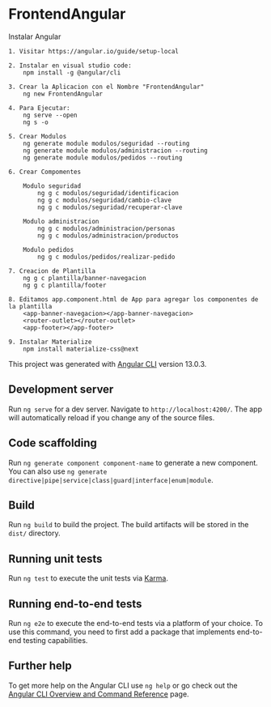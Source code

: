 # FrontendAngular

Instalar Angular

    1. Visitar https://angular.io/guide/setup-local

    2. Instalar en visual studio code:
        npm install -g @angular/cli

    3. Crear la Aplicacion con el Nombre "FrontendAngular"
        ng new FrontendAngular

    4. Para Ejecutar:
        ng serve --open
        ng s -o

    5. Crear Modulos
        ng generate module modulos/seguridad --routing
        ng generate module modulos/administracion --routing
        ng generate module modulos/pedidos --routing

    6. Crear Compomentes

        Modulo seguridad
            ng g c modulos/seguridad/identificacion
            ng g c modulos/seguridad/cambio-clave
            ng g c modulos/seguridad/recuperar-clave
        
        Modulo administracion
            ng g c modulos/administracion/personas
            ng g c modulos/administracion/productos

        Modulo pedidos
            ng g c modulos/pedidos/realizar-pedido

    7. Creacion de Plantilla
        ng g c plantilla/banner-navegacion
        ng g c plantilla/footer
    
    8. Editamos app.component.html de App para agregar los componentes de la plantilla
        <app-banner-navegacion></app-banner-navegacion>
        <router-outlet></router-outlet>
        <app-footer></app-footer>
    
    9. Instalar Materialize
        npm install materialize-css@next


This project was generated with [Angular CLI](https://github.com/angular/angular-cli) version 13.0.3.

## Development server

Run `ng serve` for a dev server. Navigate to `http://localhost:4200/`. The app will automatically reload if you change any of the source files.

## Code scaffolding

Run `ng generate component component-name` to generate a new component. You can also use `ng generate directive|pipe|service|class|guard|interface|enum|module`.

## Build

Run `ng build` to build the project. The build artifacts will be stored in the `dist/` directory.

## Running unit tests

Run `ng test` to execute the unit tests via [Karma](https://karma-runner.github.io).

## Running end-to-end tests

Run `ng e2e` to execute the end-to-end tests via a platform of your choice. To use this command, you need to first add a package that implements end-to-end testing capabilities.

## Further help

To get more help on the Angular CLI use `ng help` or go check out the [Angular CLI Overview and Command Reference](https://angular.io/cli) page.
